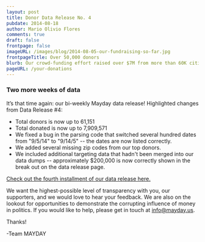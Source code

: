 ```yaml
---
layout: post
title: Donor Data Release No. 4
pubdate: 2014-08-18
author: Mario Olivio Flores
comments: true
draft: false
frontpage: false
imageURL: /images/blog/2014-08-05-our-fundraising-so-far.jpg
frontpageTitle: Over 50,000 donors
blurb: Our crowd-funding effort raised over $7M from more than 60K citizens across the country. Curious about the data breakdown? Check out the details.
pageURL: /your-donations
---
```


### Two more weeks of data

It’s that time again: our bi-weekly Mayday data release! Highlighted changes from Data Release #4:

* Total donors is now up to 61,151
* Total donated is now up to 7,909,571
* We fixed a bug in the parsing code that switched several hundred dates from "9/5/14" to "9/14/5" -- the dates are now listed correctly.
* We added several missing zip codes from our top donors.
* We included additional targeting data that hadn't been merged into our data dumps -- approximately $200,000 is now correctly shown in the break out on the data release page.

[Check out the fourth installment of our data release here.](http://mayday.us/your-donations/)

We want the highest-possible level of transparency with you, our supporters, and we would love to hear your feedback. We are also on the lookout for opportunities to demonstrate the corrupting influence of money in politics. If you would like to help, please get in touch at [info@mayday.us](mailto:info@mayday.us).

Thanks!

-Team MAYDAY